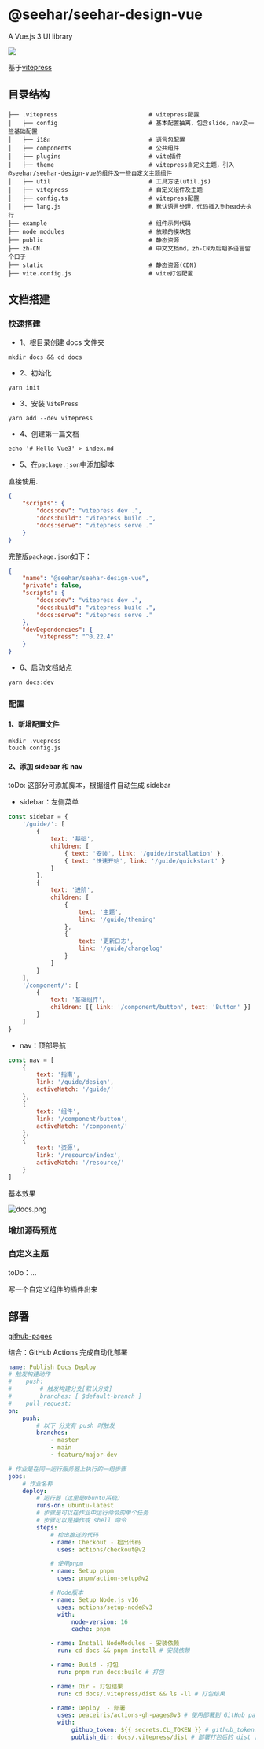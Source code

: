 # @seehar/seehar-design-vue

A Vue.js 3 UI library

<p>
  <a href="http://commitizen.github.io/cz-cli">
    <img src="https://img.shields.io/badge/commitizen-friendly-brightgreen.svg">
  </a>
  <br>
</p>

基于[vitepress](https://vitepress.vuejs.org/)

## 目录结构

```
├── .vitepress                          # vitepress配置
│   ├── config                          # 基本配置抽离，包含slide，nav及一些基础配置
│   ├── i18n                            # 语言包配置
│   ├── components                      # 公共组件
│   ├── plugins                         # vite插件
|   ├── theme                           # vitepress自定义主题，引入@seehar/seehar-design-vue的组件及一些自定义主题组件
│   ├── util                            # 工具方法(util.js)
│   ├── vitepress                       # 自定义组件及主题
│   ├── config.ts                       # vitepress配置
│   ├── lang.js                         # 默认语言处理，代码插入到head去执行
├── example                             # 组件示列代码
├── node_modules                        # 依赖的模块包
├── public                              # 静态资源
├── zh-CN                               # 中文文档md，zh-CN为后期多语言留个口子
├── static                              # 静态资源(CDN)
├── vite.config.js                      # vite打包配置
```

## 文档搭建

### 快速搭建

-   1、根目录创建 docs 文件夹

```shell
mkdir docs && cd docs
```

-   2、初始化

```shell
yarn init
```

-   3、安装 `VitePress`

```shell
yarn add --dev vitepress
```

-   4、创建第一篇文档

```shell
echo '# Hello Vue3' > index.md
```

-   5、在`package.json`中添加脚本

直接使用.

```json
{
    "scripts": {
        "docs:dev": "vitepress dev .",
        "docs:build": "vitepress build .",
        "docs:serve": "vitepress serve ."
    }
}
```

完整版`package.json`如下：

```json
{
    "name": "@seehar/seehar-design-vue",
    "private": false,
    "scripts": {
        "docs:dev": "vitepress dev .",
        "docs:build": "vitepress build .",
        "docs:serve": "vitepress serve ."
    },
    "devDependencies": {
        "vitepress": "^0.22.4"
    }
}
```

-   6、启动文档站点

```shell
yarn docs:dev
```

### 配置

#### 1、新增配置文件

```shell
mkdir .vuepress
touch config.js
```

#### 2、添加 sidebar 和 nav

toDo: 这部分可添加脚本，根据组件自动生成 sidebar

-   sidebar：左侧菜单

```javascript
const sidebar = {
    '/guide/': [
        {
            text: '基础',
            children: [
                { text: '安装', link: '/guide/installation' },
                { text: '快速开始', link: '/guide/quickstart' }
            ]
        },
        {
            text: '进阶',
            children: [
                {
                    text: '主题',
                    link: '/guide/theming'
                },
                {
                    text: '更新日志',
                    link: '/guide/changelog'
                }
            ]
        }
    ],
    '/component/': [
        {
            text: '基础组件',
            children: [{ link: '/component/button', text: 'Button' }]
        }
    ]
}
```

-   nav：顶部导航

```javascript
const nav = [
    {
        text: '指南',
        link: '/guide/design',
        activeMatch: '/guide/'
    },
    {
        text: '组件',
        link: '/component/button',
        activeMatch: '/component/'
    },
    {
        text: '资源',
        link: '/resource/index',
        activeMatch: '/resource/'
    }
]
```

基本效果

![docs.png](../static/doc-start.png)

### 增加源码预览

### 自定义主题

toDo：...

写一个自定义组件的插件出来

## 部署

[github-pages](https://vitepress.vuejs.org/guide/deploying.html#github-pages)

结合：GitHub Actions 完成自动化部署

```yaml
name: Publish Docs Deploy
# 触发构建动作
#    push:
#        # 触发构建分支[默认分支]
#        branches: [ $default-branch ]
#    pull_request:
on:
    push:
        # 以下 分支有 push 时触发
        branches:
            - master
            - main
            - feature/major-dev

# 作业是在同一运行服务器上执行的一组步骤
jobs:
    # 作业名称
    deploy:
        # 运行器（这里是Ubuntu系统）
        runs-on: ubuntu-latest
        # 步骤是可以在作业中运行命令的单个任务
        # 步骤可以是操作或 shell 命令
        steps:
            # 检出推送的代码
            - name: Checkout - 检出代码
              uses: actions/checkout@v2

            # 使用pnpm
            - name: Setup pnpm
              uses: pnpm/action-setup@v2

            # Node版本
            - name: Setup Node.js v16
              uses: actions/setup-node@v3
              with:
                  node-version: 16
                  cache: pnpm

            - name: Install NodeModules - 安装依赖
              run: cd docs && pnpm install # 安装依赖

            - name: Build - 打包
              run: pnpm run docs:build # 打包

            - name: Dir - 打包结果
              run: cd docs/.vitepress/dist && ls -ll # 打包结果

            - name: Deploy  - 部署
              uses: peaceiris/actions-gh-pages@v3 # 使用部署到 GitHub pages 的 action
              with:
                  github_token: ${{ secrets.CL_TOKEN }} # github_token，仓库secrets配置
                  publish_dir: docs/.vitepress/dist # 部署打包后的 dist 目录
```
